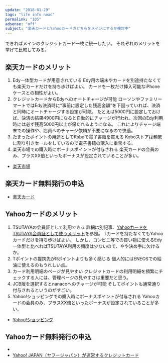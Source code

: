 ```yaml
---
update: "2018-01-29"
tags: "life info noad"
permalink: "105"
adsense: "off"
subject: "楽天カードとYahooカードのどちらをメインにするか検討中"
---
```


できればメインのクレジットカード一枚に統一したい。
それぞれのメリットを挙げて比較してみる。

## 楽天カードのメリット

1. Edy一体型カードが用意されている
  Edy用の端末やカードを別途持たなくても楽天カードだけを持ち歩けばよい。
  カードを一枚だけ挿入可能なiPhoneケースとの相性がよい。
2. クレジットカードからEdyへのオートチャージが可能
  ローソンやファミリーマートではEdy決済時に“事前に設定した残高金額”を下回っていれば、決済と同時にオートチャージする設定が可能。
  たとえば5000円に設定しておけば、決済の結果4900円になると自動的にチャージが行われ、次回のEdy利用時には必ず残高5000円以上が保たれるようになる。
  これによりチャージ端末での操作や、店員へのチャージ依頼が不要になるので快適。
3. たまったポイントの用途としてKoboで電子書籍を買える
  Koboストアは頻繁に割り引きセールをしているので電子書籍の購入に重宝する。
4. 楽天市場での購入時にボーナスポイントが付与される
  楽天カードの会員のみ、プラスXX倍といったボーナスが設定されていることが多い。

- <a href="http://c.af.moshimo.com/af/c/click?a_id=628187&p_id=54&pc_id=54&pl_id=616&url=http%3A%2F%2Fwww.rakuten.co.jp%2F" target="_blank">楽天市場</a><img src="http://i.af.moshimo.com/af/i/impression?a_id=628187&p_id=54&pc_id=54&pl_id=616" width="1" height="1" style="border:none;">

## 楽天カード無料発行の申込

- <a href="http://c.af.moshimo.com/af/c/click?a_id=628485&p_id=58&pc_id=58&pl_id=668&guid=ON" target="_blank">楽天カード</a><img src="http://i.af.moshimo.com/af/i/impression?a_id=628485&p_id=58&pc_id=58&pl_id=668" width="1" height="1" style="border:none;">

## Yahooカードのメリット

1. TSUTAYAの会員証として利用できる
  詳細は別記事、[YahooカードをTSUTAYA会員証として使うメリット](54)を参照。
  Tカードを持たなくてもYahooカードだけを持ち歩けばよい。
  しかし、コンビニ等での買い物に使えるEdy一体型と比べればTSUTAYA利用の頻度は少ないので、やや決め手に欠けるか。
2. Tポイントの提携先がRポイントよりも多く感じる
  個人的にはENEOSでの給油に使えるのもうれしい点。
3. カード利用明細のページが見やすい
  クレジットカードの利用明細を頻繁にチェックする人には、管理ページの見やすさは重要だと思う。
4. JCB版を選択するとnanacoへのチャージが可能
  そしてポイントも通常通り付与されるというのがすごい。
5. Yahoo!ショッピングでの購入時にボーナスポイントが付与される
  Yahooカードの会員のみ、プラスXX倍といったボーナスが設定されていることが多い。

- <a href="//ck.jp.ap.valuecommerce.com/servlet/referral?sid=3020671&pid=884292941&vc_url=http%3A%2F%2Fshopping.yahoo.co.jp%2F" target="_blank" rel="nofollow"><img src="//ad.jp.ap.valuecommerce.com/servlet/gifbanner?sid=3020671&pid=884292941" height="1" width="0" border="0">Yahoo!ショッピング</a>

## Yahooカード無料発行の申込

- 
- <a href="https://px.a8.net/svt/ejp?a8mat=2ZASQB+3PD4AA+38JK+HVFKY" target="_blank" rel="nofollow">Yahoo! JAPAN（ヤフージャパン）が運営するクレジットカード</a><img border="0" width="1" height="1" src="https://www11.a8.net/0.gif?a8mat=2ZASQB+3PD4AA+38JK+HVFKY" alt="">
